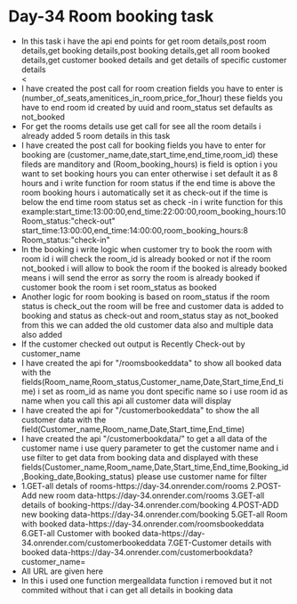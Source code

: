 <h1>Day-34 Room booking task</h1>
<ul>
  <li>In this task i have the api end points for get room details,post room details,get booking details,post booking details,get all room booked details,get customer booked details and get details of specific customer details</li>
  <<li>I have created the  post call for room creation fields you have to enter is (number_of_seats,amenitices_in_room,price_for_1hour) these fields you have to end room id created by uuid and room_status set defaults as not_booked</li>
  <li>For get the rooms details use get call for see all the room details i already added 5 room details in this task</li>
  <li>I have created the post call for booking fields you have to enter for booking are (customer_name,date,start_time,end_time,room_id) these fileds are manditory and (Room_booking_hours) is field is option i you want to set booking hours you can enter otherwise i set default it as 8 hours and i write function for room status if the end time is above the room booking hours i automatically set it as check-out if the time is below the end time room status set as check -in i write function for this
    example:start_time:13:00:00,end_time:22:00:00,room_booking_hours:10 Room_status:"check-out"
            start_time:13:00:00,end_time:14:00:00,room_booking_hours:8 Room_status:"check-in"
  </li>
    <li>In the booking i write logic when customer try to book the room with room id i will check the room_id is already booked or not if the room not_booked i will allow to book the room if the booked is already booked means i will send the error as sorry the room is already booked if customer book the room i set room_status as booked </li>
    <li>Another logic for room booking is based on room_status if the room status is check_out the room will be free and customer data is added to booking and status as check-out and room_status stay as not_booked from this we can added the old customer data also and multiple data also added</li>
    <li>If the customer checked out output is Recently Check-out by customer_name</li>
    <li>I have created the api for "/roomsbookeddata" to show all booked data with the fields(Room_name,Room_status,Customer_name,Date,Start_time,End_time) i set as room_id as name you dont specific name so i use room id as name when you call this api all customer data will display</li>
    <li>I have created the api for "/customerbookeddata" to show the all customer data with the field(Customer_name,Room_name,Date,Start_time,End_time)</li>
    <li>I have created the api "/customerbookdata/" to get a all data of the customer name i use query parameter to get the customer name and i use filter to get data from booking data and displayed with these fields(Customer_name,Room_name,Date,Start_time,End_time,Booking_id,Booking_date,Booking_status) please use customer name for filter</li>
    <li>
      1.GET-all detals of rooms-https://day-34.onrender.com/rooms
      2.POST-Add new room data-https://day-34.onrender.com/rooms
      3.GET-all details of booking-https://day-34.onrender.com/booking
      4.POST-ADD new booking data-https://day-34.onrender.com/booking
      5.GET-all Room with booked data-https://day-34.onrender.com/roomsbookeddata
      6.GET-all Customer with booked data-https://day-34.onrender.com/customerbookeddata
      7.GET-Customer details with booked data-https://day-34.onrender.com/customerbookdata?customer_name=<customer-name>
    </li>
        <li>All URL are given here</li>
        <li>In this i used one function mergealldata function i removed but it not commited without that i can get all details in booking data</li>
</ul>

